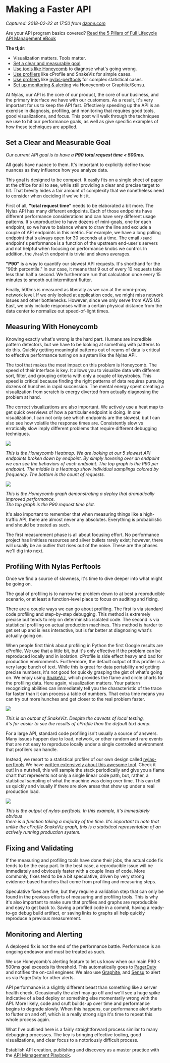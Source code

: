 # Making a Faster API

_Captured: 2018-02-22 at 17:50 from [dzone.com](https://dzone.com/articles/making-a-faster-api?edition=362128&utm_source=Zone%20Newsletter&utm_medium=email&utm_campaign=integration%202018-02-22)_

Are your API program basics covered? [Read the 5 Pillars of Full Lifecycle API Management eBook](https://dzone.com/go?i=279433&u=http%3A%2F%2Ftransform.ca.com%2FAPI-5-pillars-of-full-lifecycle-api-management-ebook.html%3Fcid%3DNA-DSP-API-AGI-000195-00001461-000001752%26utm_medium%3Donlineads_onl-dsp%26utm_source%3Ddzone%26utm_campaign%3Dlifecycle_api_acquire%26utm_content%3Dna_eb1-five-pillars-preroll)

**The tl;dr:**

  * Visualization matters. Tools matter.
  * [Set a clear and measurable goal](https://www.nylas.com/blog/making-a-faster-api#goal).
  * [Use tools like Honeycomb](https://www.nylas.com/blog/making-a-faster-api#honeycomb) to diagnose what's going wrong.
  * [Use profilers](https://www.nylas.com/blog/making-a-faster-api#perftools) like cProfile and SnakeViz for simple cases.
  * [Use profilers](https://www.nylas.com/blog/making-a-faster-api#perftools) like [nylas-perftools](https://github.com/nylas/nylas-perftools) for complex statistical cases.
  * [Set up monitoring & alerting](https://www.nylas.com/blog/making-a-faster-api#monitoring) via Honeycomb or Graphite/Sensu.

At Nylas, our API is the core of our product, the core of our business, and the primary interface we have with our customers. As a result, it's very important for us to keep the API fast. Effectively speeding up the API is an exercise in diagnosis, profiling, and monitoring that requires good tools, good visualizations, and focus. This post will walk through the techniques we use to hit our performance goals, as well as give specific examples of how these techniques are applied.

## Set a Clear and Measurable Goal

_Our current API goal is to have a **_P90 total request time < 500ms._**_

All goals have nuance to them. It's important to explicitly define those nuances as they influence how you analyze data.

This goal is designed to be compact. It easily fits on a single sheet of paper at the office for all to see, while still providing a clear and precise target to hit. That brevity hides a fair amount of complexity that we nonetheless need to consider when deciding if we've hit it.

First of all, **"total request time"** needs to be elaborated a bit more. The Nylas API has many different endpoints. Each of those endpoints have different performance considerations and can have very different usage patterns. It's unproductive to have dozens of mini-goals, one for each endpoint, so we have to balance where to draw the line and exclude a couple of API endpoints in this metric. For example, we have a long polling endpoint that's always open for 30 seconds at a time. The email `/send` endpoint's performance is a function of the upstream end-user's servers and not helpful when focusing on performance knobs we control. In addition, the `/health` endpoint is trivial and skews averages.

**"P90"** is a way to quantify our slowest API requests. It's shorthand for the "90th percentile." In our case, it means that 9 out of every 10 requests take less than half a second. We furthermore run that calculation once every 15 minutes to smooth out intermittent flutter.

Finally, 500ms is measured as liberally as we can at the omni-proxy network level. If we only looked at application code, we might miss network issues and other bottlenecks. However, since we only serve from AWS US East, we only include responses within a certain physical distance from the data center to normalize out speed-of-light times.

## Measuring With Honeycomb

Knowing exactly what's wrong is the hard part. Humans are incredible pattern detectors, but we have to be looking at something with patterns to do this. Quickly getting meaningful patterns out of reams of data is critical to effective performance tuning on a system like the Nylas API.

The tool that makes the most impact on this problem is Honeycomb. The speed of their interface is key. It allows you to visualize data with different sort, filter, and grouping criteria with only a couple of keystrokes. This speed is critical because finding the right patterns of data requires pursuing dozens of hunches in rapid succession. The mental energy spent creating a visualization from scratch is energy diverted from actually diagnosing the problem at hand.

The correct visualizations are also important. We actively use a heat map to get quick overviews of how a particular endpoint is doing. In one visualization, I can not only see which endpoints are the slowest, but I can also see how volatile the response times are. Consistently slow vs erratically slow imply different problems that require different debugging techniques.

![](https://www.nylas.com/hs-fs/hubfs/blog%20images/Making%20a%20Faster%20API/honeycomb-gif.gif?t=1518216827401&width=730&name=honeycomb-gif.gif)

_This is the Honeycomb Heatmap. We are looking at our 5 slowest API endpoints broken down by endpoint. By simply hovering over an endpoint we can see the behaviors of each endpoint. The top graph is the P90 per endpoint. The middle is a Heatmap show individual samplings colored by frequency. The bottom is the count of requests._

![](https://www.nylas.com/hs-fs/hubfs/blog%20images/Making%20a%20Faster%20API/honeycomb-graph.png?t=1518216827401&width=730&height=620&name=honeycomb-graph.png)

_This is the Honeycomb graph demonstrating a deploy that dramatically improved performance.  
The top graph is the P90 request time plot._

It's also important to remember that when measuring things like a high-traffic API, there are almost never any absolutes. Everything is probabilistic and should be treated as such.

The first measurement phase is all about focusing effort. No performance project has limitless resources and silver bullets rarely exist; however, there will usually be an outlier that rises out of the noise. These are the phases we'll dig into next.

## Profiling With Nylas Perftools

Once we find a source of slowness, it's time to dive deeper into what might be going on.

The goal of profiling is to narrow the problem down to at best a reproducible scenario, or at least a function-level place to focus on auditing and fixing.

There are a couple ways we can go about profiling. The first is via standard code profiling and step-by-step debugging. This method is extremely precise but tends to rely on deterministic isolated code. The second is via statistical profiling on actual production machines. This method is harder to get set up and is less interactive, but is far better at diagnosing what's actually going on.

When people first think about profiling in Python the first Google results are cProfile. We use that a little bit, but it's only effective if the problem can be reproduced locally and in isolation. cProfile is side effect heavy and bad for production environments. Furthermore, the default output of this profiler is a very large bunch of text. While this is great for data portability and getting precise numbers, it's not good for quickly grasping the gist of what's going on. We enjoy using [SnakeViz](https://jiffyclub.github.io/snakeviz/), which provides the flame and circle charts for the profiling data. Here again, visualization matters. Your pattern recognizing abilities can immediately tell you the characteristic of the trace far faster than it can process a table of numbers. That extra time means you can try out more hunches and get closer to the real problem faster.

![](https://www.nylas.com/hs-fs/hubfs/blog%20images/Making%20a%20Faster%20API/snake-viz.png?t=1518216827401&width=730&height=462&name=snake-viz.png)

_This is an output of SnakeViz. Despite the caveats of local testing,  
it's far easier to see the results of cProfile than the default text dump._

For a large API, standard code profiling isn't usually a source of answers. Many issues happen due to load, network, or other random and rare events that are not easy to reproduce locally under a single controlled environment that profilers can handle.

Instead, we resort to a statistical profiler of our own design called [nylas-perftools](https://github.com/nylas/nylas-perftools) We have [written extensively about this awesome tool](https://www.nylas.com/blog/performance). Check it out! In a nutshell, this will sample the stack periodically and give you a flame chart that represents not only a single linear code path, but, rather, a statistical sampling of what the machine was doing over time. This can tell us quickly and visually if there are slow areas that show up under a real production load.

![](https://www.nylas.com/hs-fs/hubfs/blog%20images/Making%20a%20Faster%20API/flame-graph.png?t=1518216827401&width=730&height=576&name=flame-graph.png)

_This is the output of nylas-perftools. In this example, it's immediately obvious  
there is a function taking a majority of the time. It's important to note that  
unlike the cProfile SnakeViz graph, this is a statistical representation of an actively running production system._

## Fixing and Validating

If the measuring and profiling tools have done their jobs, the actual code fix tends to be the easy part. In the best case, a reproducible issue will be immediately and obviously faster with a couple lines of code. More commonly, fixes tend to be a bit speculative, driven by very strong evidence-based hunches that come from profiling and measuring steps.

Speculative fixes are fine, but they require a validation step that can only be found in the previous efforts of measuring and profiling tools. This is why it's also important to make sure that profiles and graphs are reproducible and easy to get back to. Saving a profiled code in a commit, having a ready-to-go debug build artifact, or saving links to graphs all help quickly reproduce a previous measurement.

## Monitoring and Alerting

A deployed fix is not the end of the performance battle. Performance is an ongoing endeavor and must be treated as such.

We use Honeycomb's alerting feature to let us know when our main P90 < 500ms goal exceeds its threshold. This automatically goes to [PagerDuty](https://www.pagerduty.com/) and notifies the on-call engineer. We also use [Graphite](https://graphiteapp.org/), and [Sensu](https://sensuapp.org/) to alert us via PagerDuty for other alerts.

API performance is a slightly different beast than something like a server health check. Occasionally the alert may go off and we'll see a huge spike indicative of a bad deploy or something else momentarily wrong with the API. More likely, code and cruft builds-up over time and performance begins to degrade slowly. When this happens, our performance alert starts to flutter on and off, which is a really strong sign it's time to repeat this whole process again.

What I've outlined here is a fairly straightforward process similar to many debugging processes. The key is bringing effective tooling, good visualizations, and clear focus to a notoriously difficult process.

Establish API creation, publishing and discovery as a master practice with the [API Management Playbook](https://dzone.com/go?i=279434&u=http%3A%2F%2Ftransform.ca.com%2FAPI-management-playbook-value-of-api-management.html%3Fcid%3DNA-DSP-API-AGI-000195-00001462-000001753%26utm_medium%3Donlineads_onl-dsp%26utm_source%3Ddzone%26utm_campaign%3Dlifecycle_api_acquire%26utm_content%3Dna_playbook1-value-api-mgmt-postroll).
